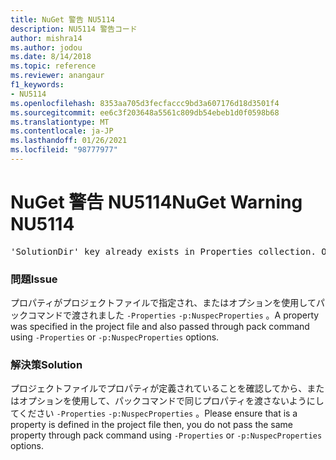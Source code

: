 ```yaml
---
title: NuGet 警告 NU5114
description: NU5114 警告コード
author: mishra14
ms.author: jodou
ms.date: 8/14/2018
ms.topic: reference
ms.reviewer: anangaur
f1_keywords:
- NU5114
ms.openlocfilehash: 8353aa705d3fecfaccc9bd3a607176d18d3501f4
ms.sourcegitcommit: ee6c3f203648a5561c809db54ebeb1d0f0598b68
ms.translationtype: MT
ms.contentlocale: ja-JP
ms.lasthandoff: 01/26/2021
ms.locfileid: "98777977"
---
```

# <a name="nuget-warning-nu5114"></a><span data-ttu-id="e9f60-103">NuGet 警告 NU5114</span><span class="sxs-lookup"><span data-stu-id="e9f60-103">NuGet Warning NU5114</span></span>
<pre>'SolutionDir' key already exists in Properties collection. Overriding value.</pre>

### <a name="issue"></a><span data-ttu-id="e9f60-104">問題</span><span class="sxs-lookup"><span data-stu-id="e9f60-104">Issue</span></span>

<span data-ttu-id="e9f60-105">プロパティがプロジェクトファイルで指定され、またはオプションを使用してパックコマンドで渡されました `-Properties` `-p:NuspecProperties` 。</span><span class="sxs-lookup"><span data-stu-id="e9f60-105">A property was specified in the project file and also passed through pack command using `-Properties` or `-p:NuspecProperties` options.</span></span> 


### <a name="solution"></a><span data-ttu-id="e9f60-106">解決策</span><span class="sxs-lookup"><span data-stu-id="e9f60-106">Solution</span></span>

<span data-ttu-id="e9f60-107">プロジェクトファイルでプロパティが定義されていることを確認してから、またはオプションを使用して、パックコマンドで同じプロパティを渡さないようにしてください `-Properties` `-p:NuspecProperties` 。</span><span class="sxs-lookup"><span data-stu-id="e9f60-107">Please ensure that is a property is defined in the project file then, you do not pass the same property through pack command using `-Properties` or `-p:NuspecProperties` options.</span></span> 

